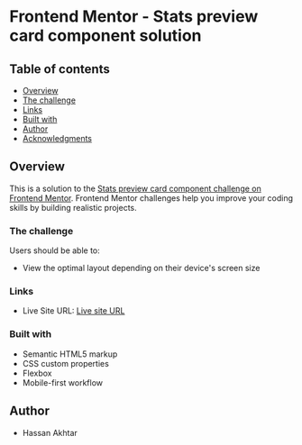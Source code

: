 # Frontend Mentor - Stats preview card component solution

## Table of contents

- [Overview](#overview)
- [The challenge](#the-challenge)
- [Links](#links)
- [Built with](#built-with)
- [Author](#author)
- [Acknowledgments](#acknowledgments)

## Overview

This is a solution to the [Stats preview card component challenge on Frontend Mentor](https://www.frontendmentor.io/challenges/stats-preview-card-component-8JqbgoU62). Frontend Mentor challenges help you improve your coding skills by building realistic projects.

### The challenge

Users should be able to:

- View the optimal layout depending on their device's screen size

### Links

- Live Site URL: [Live site URL](https://hassanakhtar8.github.io/Stats-Preview-Card-Component/)

### Built with

- Semantic HTML5 markup
- CSS custom properties
- Flexbox
- Mobile-first workflow

## Author

- Hassan Akhtar
